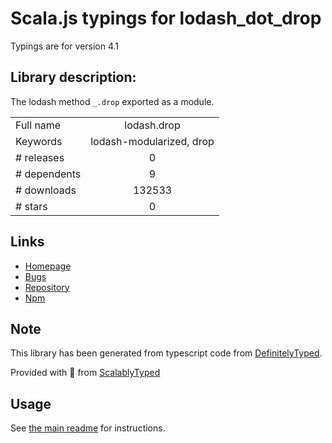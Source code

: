 
# Scala.js typings for lodash_dot_drop

Typings are for version 4.1

## Library description:
The lodash method `_.drop` exported as a module.

|                    |                 |
| ------------------ | :-------------: |
| Full name          | lodash.drop |
| Keywords           | lodash-modularized, drop |
| # releases         | 0 |
| # dependents       | 9 |
| # downloads        | 132533 |
| # stars            | 0 |

## Links
- [Homepage](https://lodash.com/)
- [Bugs](https://github.com/lodash/lodash/issues)
- [Repository](https://github.com/lodash/lodash)
- [Npm](https://www.npmjs.com/package/lodash.drop)
    


## Note
This library has been generated from typescript code from [DefinitelyTyped](https://definitelytyped.org).

Provided with :purple_heart: from [ScalablyTyped](https://github.com/oyvindberg/ScalablyTyped)

## Usage
See [the main readme](../../readme.md) for instructions.


